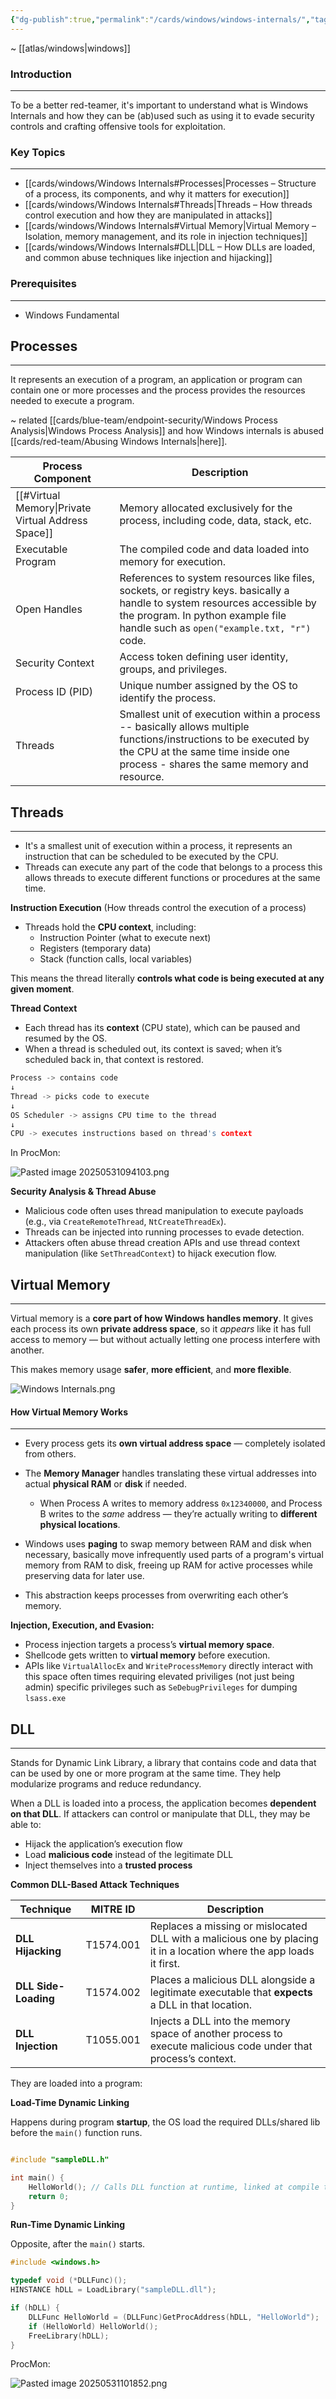```yaml
---
{"dg-publish":true,"permalink":"/cards/windows/windows-internals/","tags":["windows","red-team/host-evasion"]}
---
```


~ [[atlas/windows\|windows]]
### Introduction
---
To be a better red-teamer, it's important to understand what is Windows Internals and how they can be (ab)used such as using it to evade security controls and crafting offensive tools for exploitation.
### Key Topics
---
- [[cards/windows/Windows Internals#Processes\|Processes – Structure of a process, its components, and why it matters for execution]]
- [[cards/windows/Windows Internals#Threads\|Threads – How threads control execution and how they are manipulated in attacks]]
- [[cards/windows/Windows Internals#Virtual Memory\|Virtual Memory – Isolation, memory management, and its role in injection techniques]]
- [[cards/windows/Windows Internals#DLL\|DLL – How DLLs are loaded, and common abuse techniques like injection and hijacking]]
### Prerequisites
---
- Windows Fundamental
## Processes
---
It represents an execution of a program, an application or program can contain one or more processes and the process provides the resources needed to execute a program.

~ related [[cards/blue-team/endpoint-security/Windows Process Analysis\|Windows Process Analysis]] and how Windows internals is abused [[cards/red-team/Abusing Windows Internals\|here]].

| **Process Component**                              | **Description**                                                                                                                                                                                               |
| -------------------------------------------------- | ------------------------------------------------------------------------------------------------------------------------------------------------------------------------------------------------------------- |
| [[#Virtual Memory\|Private Virtual Address Space]] | Memory allocated exclusively for the process, including code, data, stack, etc.                                                                                                                               |
| Executable Program                                 | The compiled code and data loaded into memory for execution.                                                                                                                                                  |
| Open Handles                                       | References to system resources like files, sockets, or registry keys. basically a handle to system resources accessible by the program. In python example file handle such as `open("example.txt, "r")` code. |
| Security Context                                   | Access token defining user identity, groups, and privileges.                                                                                                                                                  |
| Process ID (PID)                                   | Unique number assigned by the OS to identify the process.                                                                                                                                                     |
| Threads                                            | Smallest unit of execution within a process -- basically allows multiple functions/instructions to be executed by the CPU at the same time inside one process - shares the same memory and resource.          |
## Threads
---
- It's a smallest unit of execution within a process, it represents an instruction that can be scheduled to be executed by the CPU.
- Threads can execute any part of the code that belongs to a process this allows threads to execute different functions or procedures at the same time.

**Instruction Execution** (How threads control the execution of a process)

- Threads hold the **CPU context**, including:
    - Instruction Pointer (what to execute next)
    - Registers (temporary data)
    - Stack (function calls, local variables)

This means the thread literally **controls what code is being executed at any given moment**.

**Thread Context**

- Each thread has its **context** (CPU state), which can be paused and resumed by the OS.
- When a thread is scheduled out, its context is saved; when it’s scheduled back in, that context is restored.

```C
Process -> contains code
↓
Thread -> picks code to execute
↓
OS Scheduler -> assigns CPU time to the thread
↓
CPU -> executes instructions based on thread's context
```

In ProcMon:

![Pasted image 20250531094103.png](/img/user/cards/windows/images/Pasted%20image%2020250531094103.png)

**Security Analysis & Thread Abuse**

- Malicious code often uses thread manipulation to execute payloads (e.g., via `CreateRemoteThread`, `NtCreateThreadEx`).
- Threads can be injected into running processes to evade detection.
- Attackers often abuse thread creation APIs and use thread context manipulation (like `SetThreadContext`) to hijack execution flow.

## Virtual Memory
---
Virtual memory is a **core part of how Windows handles memory**. It gives each process its own **private address space**, so it *appears* like it has full access to memory — but without actually letting one process interfere with another.

This makes memory usage **safer**, **more efficient**, and **more flexible**.

![Windows Internals.png](/img/user/cards/windows/Windows%20Internals.png)
#### How Virtual Memory Works
---
- Every process gets its **own virtual address space** — completely isolated from others.

- The **Memory Manager** handles translating these virtual addresses into actual **physical RAM** or **disk** if needed.
	- When Process A writes to memory address `0x12340000`, and Process B writes to the _same_ address — they’re actually writing to **different physical locations**.

- Windows uses **paging** to swap memory between RAM and disk when necessary, basically move infrequently used parts of a program's virtual memory from RAM to disk, freeing up RAM for active processes while preserving data for later use.

- This abstraction keeps processes from overwriting each other’s memory. 

**Injection, Execution, and Evasion:**

- Process injection targets a process’s **virtual memory space**.
- Shellcode gets written to **virtual memory** before execution.
- APIs like `VirtualAllocEx` and `WriteProcessMemory` directly interact with this space often times requiring elevated priviliges (not just being admin) specific privileges such as `SeDebugPrivileges` for dumping `lsass.exe`
## DLL
---
Stands for Dynamic Link Library, a library that contains code and data that can be used by one or more program at the same time. They help modularize programs and reduce redundancy.

When a DLL is loaded into a process, the application becomes **dependent on that DLL**. If attackers can control or manipulate that DLL, they may be able to:

- Hijack the application’s execution flow
- Load **malicious code** instead of the legitimate DLL
- Inject themselves into a **trusted process**

**Common DLL-Based Attack Techniques**

| Technique | MITRE ID | Description |
|----------|----------|-------------|
| **DLL Hijacking** | T1574.001 | Replaces a missing or mislocated DLL with a malicious one by placing it in a location where the app loads it first. |
| **DLL Side-Loading** | T1574.002 | Places a malicious DLL alongside a legitimate executable that **expects** a DLL in that location. |
| **DLL Injection** | T1055.001 | Injects a DLL into the memory space of another process to execute malicious code under that process’s context. |
They are loaded into a program:

**Load-Time Dynamic Linking**

Happens during program **startup**, the OS load the required DLLs/shared lib before the `main()` function runs.

```cpp

#include "sampleDLL.h"

int main() {
    HelloWorld(); // Calls DLL function at runtime, linked at compile time
    return 0;
}
```


**Run-Time Dynamic Linking**

Opposite, after the `main()` starts.

```cpp
#include <windows.h>

typedef void (*DLLFunc)();
HINSTANCE hDLL = LoadLibrary("sampleDLL.dll");

if (hDLL) {
    DLLFunc HelloWorld = (DLLFunc)GetProcAddress(hDLL, "HelloWorld");
    if (HelloWorld) HelloWorld();
    FreeLibrary(hDLL);
}
```

ProcMon:

![Pasted image 20250531101852.png](/img/user/cards/windows/images/Pasted%20image%2020250531101852.png)





